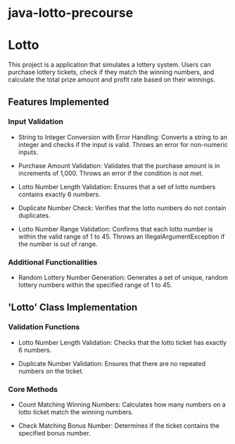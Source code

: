 # java-lotto-precourse

# Lotto 

This project is a application that simulates a lottery system. Users can purchase lottery tickets, check if they match the winning numbers, and calculate the total prize amount and profit rate based on their winnings.


## Features Implemented

### Input Validation

- String to Integer Conversion with Error Handling: Converts a string to an integer and checks if the input is valid. Throws an error for non-numeric inputs.

- Purchase Amount Validation: Validates that the purchase amount is in increments of 1,000. Throws an error if the condition is not met.

- Lotto Number Length Validation: Ensures that a set of lotto numbers contains exactly 6 numbers.

- Duplicate Number Check: Verifies that the lotto numbers do not contain duplicates.

- Lotto Number Range Validation: Confirms that each lotto number is within the valid range of 1 to 45. Throws an IllegalArgumentException if the number is out of range.

### Additional Functionalities
- Random Lottery Number Generation: Generates a set of unique, random lottery numbers within the specified range of 1 to 45.


## 'Lotto' Class Implementation
### Validation Functions

- Lotto Number Length Validation: Checks that the lotto ticket has exactly 6 numbers.

- Duplicate Number Validation: Ensures that there are no repeated numbers on the ticket.

### Core Methods

- Count Matching Winning Numbers: Calculates how many numbers on a lotto ticket match the winning numbers.

- Check Matching Bonus Number: Determines if the ticket contains the specified bonus number.
